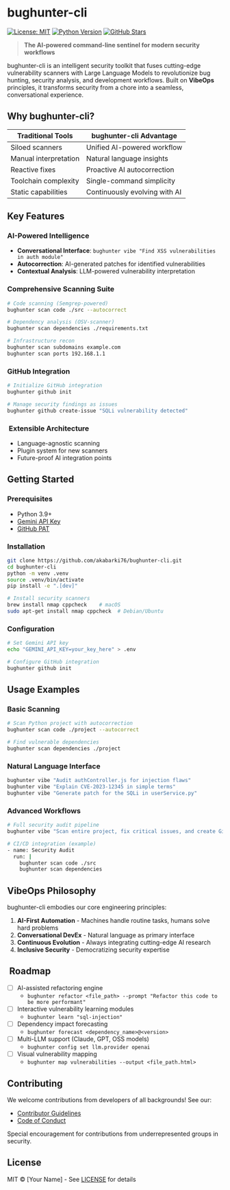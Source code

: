 # bughunter-cli 

[![License: MIT](https://img.shields.io/badge/License-MIT-yellow.svg)](https://opensource.org/licenses/MIT)
[![Python Version](https://img.shields.io/badge/python-3.9+-blue.svg)](https://www.python.org/)
[![GitHub Stars](https://img.shields.io/github/stars/akabarki76/bughunter-cli)](https://github.com/akabarki76/bughunter-cli/stargazers)

> **The AI-powered command-line sentinel for modern security workflows**

bughunter-cli is an intelligent security toolkit that fuses cutting-edge vulnerability scanners with Large Language Models to revolutionize bug hunting, security analysis, and development workflows. Built on **VibeOps** principles, it transforms security from a chore into a seamless, conversational experience.

##  Why bughunter-cli?

| Traditional Tools               | bughunter-cli Advantage          |
|---------------------------------|----------------------------------|
| Siloed scanners                 | Unified AI-powered workflow      |
| Manual interpretation           | Natural language insights        |
| Reactive fixes                  | Proactive AI autocorrection      |
| Toolchain complexity            | Single-command simplicity        |
| Static capabilities             | Continuously evolving with AI    |

##  Key Features

###  AI-Powered Intelligence
- **Conversational Interface**: `bughunter vibe "Find XSS vulnerabilities in auth module"`
- **Autocorrection**: AI-generated patches for identified vulnerabilities
- **Contextual Analysis**: LLM-powered vulnerability interpretation

###  Comprehensive Scanning Suite
```bash
# Code scanning (Semgrep-powered)
bughunter scan code ./src --autocorrect

# Dependency analysis (OSV-scanner)
bughunter scan dependencies ./requirements.txt

# Infrastructure recon
bughunter scan subdomains example.com
bughunter scan ports 192.168.1.1
```

###  GitHub Integration
```bash
# Initialize GitHub integration
bughunter github init

# Manage security findings as issues
bughunter github create-issue "SQLi vulnerability detected"
```

### ️ Extensible Architecture
- Language-agnostic scanning
- Plugin system for new scanners
- Future-proof AI integration points

##  Getting Started

### Prerequisites
- Python 3.9+
- [Gemini API Key](https://aistudio.google.com/)
- [GitHub PAT](https://github.com/settings/tokens)

### Installation
```bash
git clone https://github.com/akabarki76/bughunter-cli.git
cd bughunter-cli
python -m venv .venv
source .venv/bin/activate
pip install -e ".[dev]"

# Install security scanners
brew install nmap cppcheck    # macOS
sudo apt-get install nmap cppcheck  # Debian/Ubuntu
```

### Configuration
```bash
# Set Gemini API key
echo "GEMINI_API_KEY=your_key_here" > .env

# Configure GitHub integration
bughunter github init
```

##  Usage Examples

### Basic Scanning
```bash
# Scan Python project with autocorrection
bughunter scan code ./project --autocorrect

# Find vulnerable dependencies
bughunter scan dependencies ./project
```

### Natural Language Interface
```bash
bughunter vibe "Audit authController.js for injection flaws"
bughunter vibe "Explain CVE-2023-12345 in simple terms"
bughunter vibe "Generate patch for the SQLi in userService.py"
```

### Advanced Workflows
```bash
# Full security audit pipeline
bughunter vibe "Scan entire project, fix critical issues, and create GitHub tickets"

# CI/CD integration (example)
- name: Security Audit
  run: |
    bughunter scan code ./src
    bughunter scan dependencies
```

##  VibeOps Philosophy

bughunter-cli embodies our core engineering principles:
1. **AI-First Automation** - Machines handle routine tasks, humans solve hard problems
2. **Conversational DevEx** - Natural language as primary interface
3. **Continuous Evolution** - Always integrating cutting-edge AI research
4. **Inclusive Security** - Democratizing security expertise

## ️ Roadmap
- [ ] AI-assisted refactoring engine
  - `bughunter refactor <file_path> --prompt "Refactor this code to be more performant"`
- [ ] Interactive vulnerability learning modules
  - `bughunter learn "sql-injection"`
- [ ] Dependency impact forecasting
  - `bughunter forecast <dependency_name>@<version>`
- [ ] Multi-LLM support (Claude, GPT, OSS models)
  - `bughunter config set llm.provider openai`
- [ ] Visual vulnerability mapping
  - `bughunter map vulnerabilities --output <file_path.html>`

##  Contributing
We welcome contributions from developers of all backgrounds! See our:
- [Contributor Guidelines](CONTRIBUTING.md)
- [Code of Conduct](CODE_OF_CONDUCT.md)

Special encouragement for contributions from underrepresented groups in security.

##  License
MIT © [Your Name] - See [LICENSE](LICENSE) for details
